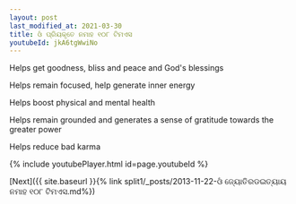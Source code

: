 ```yaml
---
layout: post
last_modified_at: 2021-03-30
title: ଓଁ ପ୍ରିୟକୃତେ ନମାହ ୧୦୮ ଟିମଏସ
youtubeId: jkA6tgWwiNo
---
```

 
 
Helps get goodness, bliss and peace and God's blessings
 
Helps remain focused, help generate inner energy 
 
Helps boost physical and mental health 
 
Helps remain grounded and generates a sense of gratitude towards the greater power 
 
Helps reduce bad karma
 
 
 
 


{% include youtubePlayer.html id=page.youtubeId %}
 
[Next]({{ site.baseurl }}{% link  split1/_posts/2013-11-22-ଓଁ ଜ୍ୟୋତିରଡଇତ୍ୟାୟ ନମାହ ୧୦୮ ଟିମଏସ.md%})
 
